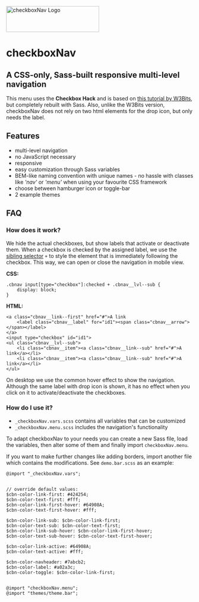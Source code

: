 <img src="http://demo.sklein-medien.de/fileadmin/Demo/Images/checkboxNav-logo-pos.svg" alt="checkboxNav Logo" width="250" height="70">

# checkboxNav

## A CSS-only, Sass-built responsive multi-level navigation

This menu uses the **Checkbox Hack** and is based on [this tutorial by W3Bits](http://w3bits.com/css-responsive-nav-menu/), but completely rebuilt with Sass. Also, unlike the W3Bits version, checkboxNav does not rely on two html elements for the drop icon, but only needs the label.

## Features
- multi-level navigation
- no JavaScript necessary
- responsive
- easy customization through Sass variables
- BEM-like naming convention with unique names - no hassle with classes like _'nav'_ or _'menu'_ when using your favourite CSS framework
- choose between hamburger icon or toggle-bar
- 2 example themes

## FAQ
### How does it work?

We hide the actual checkboxes, but show labels that activate or deactivate them. When a checkbox is checked by the assigned label, we use the [sibling selector](https://developer.mozilla.org/en-US/docs/Web/CSS/Adjacent_sibling_selectors) `+` to style the element that is immediately following the checkbox. This way, we can open or close the navigation in mobile view. 

**CSS:**

```
.cbnav input[type="checkbox"]:checked + .cbnav__lvl--sub {
    display: block;
}
```

**HTML:**

```
<a class="cbnav__link--first" href="#">A link
    <label class="cbnav__label" for="id1"><span class="cbnav__arrow"></span></label>
</a>
<input type="checkbox" id="id1">
<ul class="cbnav__lvl--sub">
    <li class="cbnav__item"><a class="cbnav__link--sub" href="#">A link</a></li>
    <li class="cbnav__item"><a class="cbnav__link--sub" href="#">A link</a></li>
</ul>
```

On desktop we use the common hover effect to show the navigation. Although the same label with drop icon is shown, it has no effect when you click on it to activate/deactivate the checkboxes.

### How do I use it?

- `_checkboxNav.vars.scss` contains all variables that can be customized
- `_checkboxNav.menu.scss` includes the navigation's functionality

To adapt checkboxNav to your needs you can create a new Sass file, load the variables, then alter some of them and finally import `checkboxNav.menu`.

If you want to make further changes like adding borders, import another file which contains the modifications. See `demo.bar.scss` as an example:

```
@import "_checkboxNav.vars";


// override default values:
$cbn-color-link-first: #424254;
$cbn-color-text-first: #fff;
$cbn-color-link-first-hover: #64908A;
$cbn-color-text-first-hover: #fff;

$cbn-color-link-sub: $cbn-color-link-first;
$cbn-color-text-sub: $cbn-color-text-first;
$cbn-color-link-sub-hover: $cbn-color-link-first-hover;
$cbn-color-text-sub-hover: $cbn-color-text-first-hover;

$cbn-color-link-active: #64908A;
$cbn-color-text-active: #fff;

$cbn-color-navheader: #7abcb2;
$cbn-color-label: #a02a3c;
$cbn-color-toggle: $cbn-color-link-first;


@import "checkboxNav.menu";
@import "themes/theme.bar";
```